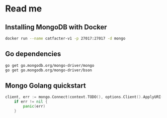 # Read me

## Installing MongoDB with Docker

```bash
docker run --name catfacter-v1 -p 27017:27017 -d mongo
```

## Go dependencies

```bash
go get go.mongodb.org/mongo-driver/mongo
go get go.mongodb.org/mongo-driver/bson
```

## Mongo Golang quickstart

```go
client, err := mongo.Connect(context.TODO(), options.Client().ApplyURI("mongodb://localhost:27017"))
    if err != nil {
        panic(err)
    }
```
